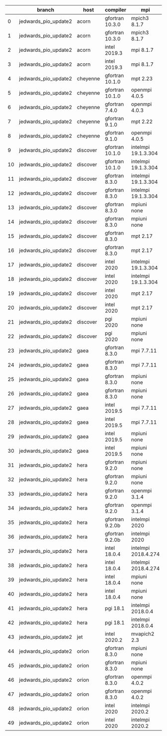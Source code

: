 |    | branch               | host     | compiler        | mpi                 | netcdf      | o_g   | os     | build   | u_pass   | u_fail   | s_pass   | s_fail   | e_pass   | e_fail   | nuopc_pass   | nuopc_fail   | artifacts_hash                                                                                                                                                                 | modified                   |
|----|----------------------|----------|-----------------|---------------------|-------------|-------|--------|---------|----------|----------|----------|----------|----------|----------|--------------|--------------|--------------------------------------------------------------------------------------------------------------------------------------------------------------------------------|----------------------------|
|  0 | jedwards_pio_update2 | acorn    | gfortran 10.3.0 | mpich3 8.1.7        | 4.7.4 4.5.3 | O     | Linux  | pass    | 13647    | 0        | 49       | 0        | 80       | 0        | 50           | 0            | [artifacts](https://github.com/esmf-org/esmf-test-artifacts/tree/86270059b56e6c60ddc01abe1d86013544b2d8ff/jedwards_pio_update2/acorn/gfortran/10.3.0/O/mpich3/8.1.7)           | 2022-03-14 16:40:26.742930 |
|  1 | jedwards_pio_update2 | acorn    | gfortran 10.3.0 | mpich3 8.1.7        | 4.7.4 4.5.3 | g     | Linux  | pass    | 13647    | 0        | 49       | 0        | 80       | 0        | 50           | 0            | [artifacts](https://github.com/esmf-org/esmf-test-artifacts/tree/81d10a0763dfdf3a1fa5e5d975ad4d1c1e5511f0/jedwards_pio_update2/acorn/gfortran/10.3.0/g/mpich3/8.1.7)           | 2022-03-14 16:40:26.742908 |
|  2 | jedwards_pio_update2 | acorn    | intel 2019.3    | mpi 8.1.7           | 4.7.4 4.5.3 | O     | Linux  | fail    | fail     | fail     | fail     | fail     | fail     | fail     | 0            | 50           | [artifacts](https://github.com/esmf-org/esmf-test-artifacts/tree/a0a3ff4dbc6b2f36c4f6a7e28e2f12987bac4965/jedwards_pio_update2/acorn/intel/2019.3/O/mpi/8.1.7)                 | 2022-03-14 16:40:26.742937 |
|  3 | jedwards_pio_update2 | acorn    | intel 2019.3    | mpi 8.1.7           | 4.7.4 4.5.3 | g     | Linux  | fail    | fail     | fail     | fail     | fail     | fail     | fail     | 0            | 50           | [artifacts](https://github.com/esmf-org/esmf-test-artifacts/tree/c5c4db3d912e175257e4ed426ed0cd6bf8e647ad/jedwards_pio_update2/acorn/intel/2019.3/g/mpi/8.1.7)                 | 2022-03-14 16:40:26.742942 |
|  4 | jedwards_pio_update2 | cheyenne | gfortran 10.1.0 | mpt 2.23            | 4.7.4 4.5.3 | O     | Linux  | pass    | 13647    | 0        | 49       | 0        | 80       | 0        | 50           | 0            | [artifacts](https://github.com/esmf-org/esmf-test-artifacts/tree/ca966c2c610b308197876c48a40e1c4c3e8123d2/jedwards_pio_update2/cheyenne/gfortran/10.1.0/O/mpt/2.23)            | 2022-03-14 16:42:09.190127 |
|  5 | jedwards_pio_update2 | cheyenne | gfortran 10.1.0 | openmpi 4.0.5       | 4.7.4 4.5.3 | O     | Linux  | pass    | 13647    | 0        | 49       | 0        | 80       | 0        | 50           | 0            | [artifacts](https://github.com/esmf-org/esmf-test-artifacts/tree/68d1bb905b497fa18d5b257db532e647f430ff25/jedwards_pio_update2/cheyenne/gfortran/10.1.0/O/openmpi/4.0.5)       | 2022-03-14 16:42:09.190094 |
|  6 | jedwards_pio_update2 | cheyenne | gfortran 7.4.0  | openmpi 4.0.3       | 4.7.3 4.5.2 | O     | Linux  | pass    | 13647    | 0        | 49       | 0        | 80       | 0        | 50           | 0            | [artifacts](https://github.com/esmf-org/esmf-test-artifacts/tree/ca966c2c610b308197876c48a40e1c4c3e8123d2/jedwards_pio_update2/cheyenne/gfortran/7.4.0/O/openmpi/4.0.3)        | 2022-03-14 16:42:09.190033 |
|  7 | jedwards_pio_update2 | cheyenne | gfortran 9.1.0  | mpt 2.22            | 4.7.3 4.5.2 | O     | Linux  | pass    | 13647    | 0        | 49       | 0        | 80       | 0        | 50           | 0            | [artifacts](https://github.com/esmf-org/esmf-test-artifacts/tree/3d989d528fdbbe7608ab91c0597d5a288fb92444/jedwards_pio_update2/cheyenne/gfortran/9.1.0/O/mpt/2.22)             | 2022-03-14 16:42:09.190111 |
|  8 | jedwards_pio_update2 | cheyenne | gfortran 9.1.0  | openmpi 4.0.5       | 4.7.3 4.5.2 | O     | Linux  | pass    | 13647    | 0        | 49       | 0        | 80       | 0        | 50           | 0            | [artifacts](https://github.com/esmf-org/esmf-test-artifacts/tree/c656bad20bfbc71b62d3edf0e5c8baad97f3f83b/jedwards_pio_update2/cheyenne/gfortran/9.1.0/O/openmpi/4.0.5)        | 2022-03-14 16:42:09.190076 |
|  9 | jedwards_pio_update2 | discover | gfortran 10.1.0 | intelmpi 19.1.3.304 | N/A N/A     | O     | Linux  | pass    | 13632    | 15       | 49       | 0        | 80       | 0        | 50           | 0            | [artifacts](https://github.com/esmf-org/esmf-test-artifacts/tree/87c1e43b17cce4b4c888cc8e366a40a6faac92f5/jedwards_pio_update2/discover/gfortran/10.1.0/O/intelmpi/19.1.3.304) | 2022-03-14 16:46:44.251109 |
| 10 | jedwards_pio_update2 | discover | gfortran 10.1.0 | intelmpi 19.1.3.304 | N/A N/A     | g     | Linux  | pass    | 13632    | 15       | 49       | 0        | 80       | 0        | 50           | 0            | [artifacts](https://github.com/esmf-org/esmf-test-artifacts/tree/e5a887b63f3a45f8fe4706aec6a02ed569848886/jedwards_pio_update2/discover/gfortran/10.1.0/g/intelmpi/19.1.3.304) | 2022-03-14 16:46:44.251075 |
| 11 | jedwards_pio_update2 | discover | gfortran 8.3.0  | intelmpi 19.1.3.304 | N/A N/A     | O     | Linux  | pass    | 13632    | 15       | 49       | 0        | 80       | 0        | 50           | 0            | [artifacts](https://github.com/esmf-org/esmf-test-artifacts/tree/1addfc57572bbbc9dcc4e049573cbbeb46828a1d/jedwards_pio_update2/discover/gfortran/8.3.0/O/intelmpi/19.1.3.304)  | 2022-03-14 16:46:44.251079 |
| 12 | jedwards_pio_update2 | discover | gfortran 8.3.0  | intelmpi 19.1.3.304 | N/A N/A     | g     | Linux  | pass    | 13632    | 15       | 49       | 0        | 80       | 0        | 50           | 0            | [artifacts](https://github.com/esmf-org/esmf-test-artifacts/tree/541a4a6462cac4ebf9ae91ab201e84943b02f397/jedwards_pio_update2/discover/gfortran/8.3.0/g/intelmpi/19.1.3.304)  | 2022-03-14 16:46:44.251113 |
| 13 | jedwards_pio_update2 | discover | gfortran 8.3.0  | mpiuni none         | N/A N/A     | O     | Linux  | pass    | 12121    | 0        | 8        | 0        | 43       | 0        | 0            | 50           | [artifacts](https://github.com/esmf-org/esmf-test-artifacts/tree/dc7dc5387e79d2ff4f411b84e175baff4db5b773/jedwards_pio_update2/discover/gfortran/8.3.0/O/mpiuni/none)          | 2022-03-14 16:46:44.251063 |
| 14 | jedwards_pio_update2 | discover | gfortran 8.3.0  | mpiuni none         | N/A N/A     | g     | Linux  | pass    | 12121    | 0        | 8        | 0        | 43       | 0        | 0            | 50           | [artifacts](https://github.com/esmf-org/esmf-test-artifacts/tree/1addfc57572bbbc9dcc4e049573cbbeb46828a1d/jedwards_pio_update2/discover/gfortran/8.3.0/g/mpiuni/none)          | 2022-03-14 16:46:44.251105 |
| 15 | jedwards_pio_update2 | discover | gfortran 8.3.0  | mpt 2.17            | N/A N/A     | O     | Linux  | pass    | 13647    | 0        | 49       | 0        | 80       | 0        | 46           | 4            | [artifacts](https://github.com/esmf-org/esmf-test-artifacts/tree/8a08bf2eda3f991eb32f434ab8a9c0e40a7b2c31/jedwards_pio_update2/discover/gfortran/8.3.0/O/mpt/2.17)             | 2022-03-14 16:46:44.251117 |
| 16 | jedwards_pio_update2 | discover | gfortran 8.3.0  | mpt 2.17            | N/A N/A     | g     | Linux  | pass    | 13647    | 0        | 49       | 0        | 80       | 0        | 46           | 4            | [artifacts](https://github.com/esmf-org/esmf-test-artifacts/tree/76a2f3c68771429586323794a18345dcdec9743a/jedwards_pio_update2/discover/gfortran/8.3.0/g/mpt/2.17)             | 2022-03-14 16:46:44.251028 |
| 17 | jedwards_pio_update2 | discover | intel 2020      | intelmpi 19.1.3.304 | 4.8.0 4.5.4 | O     | Linux  | pass    | 13647    | 0        | 49       | 0        | 80       | 0        | 50           | 0            | [artifacts](https://github.com/esmf-org/esmf-test-artifacts/tree/575a0882f1c7eed26832ba920855fe4d675d2890/jedwards_pio_update2/discover/intel/2020/O/intelmpi/19.1.3.304)      | 2022-03-14 16:46:44.251096 |
| 18 | jedwards_pio_update2 | discover | intel 2020      | intelmpi 19.1.3.304 | 4.8.0 4.5.4 | g     | Linux  | pass    | 13647    | 0        | 49       | 0        | 80       | 0        | 50           | 0            | [artifacts](https://github.com/esmf-org/esmf-test-artifacts/tree/f83743be364af5787487a6d3507012b54cd04b4a/jedwards_pio_update2/discover/intel/2020/g/intelmpi/19.1.3.304)      | 2022-03-14 16:46:44.251101 |
| 19 | jedwards_pio_update2 | discover | intel 2020      | mpt 2.17            | 4.8.0 4.5.4 | O     | Linux  | fail    | fail     | fail     | fail     | fail     | fail     | fail     | 0            | 50           | [artifacts](https://github.com/esmf-org/esmf-test-artifacts/tree/5775a04d116814855aad5f2565426e0e6266df88/jedwards_pio_update2/discover/intel/2020/O/mpt/2.17)                 | 2022-03-14 16:46:44.251083 |
| 20 | jedwards_pio_update2 | discover | intel 2020      | mpt 2.17            | 4.8.0 4.5.4 | g     | Linux  | fail    | fail     | fail     | fail     | fail     | fail     | fail     | 0            | 50           | [artifacts](https://github.com/esmf-org/esmf-test-artifacts/tree/be4125f0d1507ba66a34f2bae6eeda6dba0da4cd/jedwards_pio_update2/discover/intel/2020/g/mpt/2.17)                 | 2022-03-14 16:46:44.251092 |
| 21 | jedwards_pio_update2 | discover | pgi 2020        | mpiuni none         | N/A N/A     | O     | Linux  | pass    | 11499    | 622      | 6        | 2        | 40       | 3        | 0            | 50           | [artifacts](https://github.com/esmf-org/esmf-test-artifacts/tree/5d96d33f2b7f9b7aa96f634b94255e91212b235d/jedwards_pio_update2/discover/pgi/2020/O/mpiuni/none)                | 2022-03-14 16:46:44.251088 |
| 22 | jedwards_pio_update2 | discover | pgi 2020        | mpiuni none         | N/A N/A     | g     | Linux  | pass    | 11499    | 622      | 4        | 4        | 40       | 3        | 0            | 50           | [artifacts](https://github.com/esmf-org/esmf-test-artifacts/tree/63f94c7ab275d7d36357a6c878490e8f1e18711e/jedwards_pio_update2/discover/pgi/2020/g/mpiuni/none)                | 2022-03-14 16:46:44.251070 |
| 23 | jedwards_pio_update2 | gaea     | gfortran 8.3.0  | mpi 7.7.11          | 4.6.3 4.4.5 | O     | Unicos | pass    | 13646    | 1        | 49       | 0        | 80       | 0        | 47           | 3            | [artifacts](https://github.com/esmf-org/esmf-test-artifacts/tree/21564aac1bd71bfb13d5f8901c86b1de23a7810b/jedwards_pio_update2/gaea/gfortran/8.3.0/O/mpi/7.7.11)               | 2022-03-14 16:15:06.839509 |
| 24 | jedwards_pio_update2 | gaea     | gfortran 8.3.0  | mpi 7.7.11          | 4.6.3 4.4.5 | g     | Unicos | pass    | 13646    | 1        | 49       | 0        | 80       | 0        | 47           | 3            | [artifacts](https://github.com/esmf-org/esmf-test-artifacts/tree/ac538a73ba560bc6c653f83eeffeb3f5afde42a7/jedwards_pio_update2/gaea/gfortran/8.3.0/g/mpi/7.7.11)               | 2022-03-14 16:15:06.839531 |
| 25 | jedwards_pio_update2 | gaea     | gfortran 8.3.0  | mpiuni none         | 4.6.3 4.4.5 | O     | Unicos | pass    | 12121    | 0        | 8        | 0        | 43       | 0        | 0            | 50           | [artifacts](https://github.com/esmf-org/esmf-test-artifacts/tree/6dbb35f084ab9fbbe33a84c71e4d9fccfbdeec87/jedwards_pio_update2/gaea/gfortran/8.3.0/O/mpiuni/none)              | 2022-03-14 16:15:06.839502 |
| 26 | jedwards_pio_update2 | gaea     | gfortran 8.3.0  | mpiuni none         | 4.6.3 4.4.5 | g     | Unicos | pass    | 12121    | 0        | 8        | 0        | 43       | 0        | 0            | 50           | [artifacts](https://github.com/esmf-org/esmf-test-artifacts/tree/5ad51b9a28d3f979c0b8f6e900f8f9f43ca55d9a/jedwards_pio_update2/gaea/gfortran/8.3.0/g/mpiuni/none)              | 2022-03-14 16:15:06.839521 |
| 27 | jedwards_pio_update2 | gaea     | intel 2019.5    | mpi 7.7.11          | 4.6.3 4.4.5 | O     | Unicos | pass    | 13632    | 15       | 49       | 0        | 80       | 0        | 47           | 3            | [artifacts](https://github.com/esmf-org/esmf-test-artifacts/tree/87f66163853fa18d266dd9f07bf28570f32ade9e/jedwards_pio_update2/gaea/intel/2019.5/O/mpi/7.7.11)                 | 2022-03-14 16:15:06.839527 |
| 28 | jedwards_pio_update2 | gaea     | intel 2019.5    | mpi 7.7.11          | 4.6.3 4.4.5 | g     | Unicos | pass    | 13632    | 15       | 49       | 0        | 80       | 0        | 47           | 3            | [artifacts](https://github.com/esmf-org/esmf-test-artifacts/tree/21564aac1bd71bfb13d5f8901c86b1de23a7810b/jedwards_pio_update2/gaea/intel/2019.5/g/mpi/7.7.11)                 | 2022-03-14 16:15:06.839475 |
| 29 | jedwards_pio_update2 | gaea     | intel 2019.5    | mpiuni none         | 4.6.3 4.4.5 | O     | Unicos | pass    | 12106    | 15       | 8        | 0        | 43       | 0        | 0            | 50           | [artifacts](https://github.com/esmf-org/esmf-test-artifacts/tree/a603acf736c41bfa2821f7495e97eb14dd187540/jedwards_pio_update2/gaea/intel/2019.5/O/mpiuni/none)                | 2022-03-14 16:15:06.839515 |
| 30 | jedwards_pio_update2 | gaea     | intel 2019.5    | mpiuni none         | 4.6.3 4.4.5 | g     | Unicos | pass    | 12106    | 15       | 8        | 0        | 43       | 0        | 0            | 50           | [artifacts](https://github.com/esmf-org/esmf-test-artifacts/tree/040e6cd554625b1bbd5739af722787fec20622b0/jedwards_pio_update2/gaea/intel/2019.5/g/mpiuni/none)                | 2022-03-14 16:15:06.839536 |
| 31 | jedwards_pio_update2 | hera     | gfortran 9.2.0  | mpiuni none         | 4.7.2 4.5.2 | O     | Linux  | pass    | 12121    | 0        | 8        | 0        | 43       | 0        | 0            | 50           | [artifacts](https://github.com/esmf-org/esmf-test-artifacts/tree/a7bdff80025dde54e81be78aa61777d84211de82/jedwards_pio_update2/hera/gfortran/9.2.0/O/mpiuni/none)              | 2022-03-14 16:17:28.205031 |
| 32 | jedwards_pio_update2 | hera     | gfortran 9.2.0  | mpiuni none         | 4.7.2 4.5.2 | g     | Linux  | pass    | 12121    | 0        | 8        | 0        | 43       | 0        | 0            | 50           | [artifacts](https://github.com/esmf-org/esmf-test-artifacts/tree/c7465269e3618eb639c7b440ff2d814578afae98/jedwards_pio_update2/hera/gfortran/9.2.0/g/mpiuni/none)              | 2022-03-14 16:17:28.205040 |
| 33 | jedwards_pio_update2 | hera     | gfortran 9.2.0  | openmpi 3.1.4       | 4.7.2 4.5.2 | O     | Linux  | fail    | fail     | fail     | fail     | fail     | fail     | fail     | 0            | 50           | [artifacts](https://github.com/esmf-org/esmf-test-artifacts/tree/d19d03c1685739a6ab7fa6a3dd423fa8e3f04847/jedwards_pio_update2/hera/gfortran/9.2.0/O/openmpi/3.1.4)            | 2022-03-14 16:17:28.205006 |
| 34 | jedwards_pio_update2 | hera     | gfortran 9.2.0  | openmpi 3.1.4       | 4.7.2 4.5.2 | g     | Linux  | fail    | fail     | fail     | fail     | fail     | fail     | fail     | 0            | 50           | [artifacts](https://github.com/esmf-org/esmf-test-artifacts/tree/5d4997ca9ff0d230a216f802334aff45cf39f9d5/jedwards_pio_update2/hera/gfortran/9.2.0/g/openmpi/3.1.4)            | 2022-03-14 16:17:28.205048 |
| 35 | jedwards_pio_update2 | hera     | gfortran 9.2.0b | intelmpi 2020       | N/A N/A     | O     | Linux  | pass    | 0        | 8769     | 0        | 49       | 0        | 80       | 0            | 50           | [artifacts](https://github.com/esmf-org/esmf-test-artifacts/tree/dfbf2549f8c4d4b0524b79d9f588fa7bc923e7db/jedwards_pio_update2/hera/gfortran/9.2.0b/O/intelmpi/2020)           | 2022-03-14 16:17:28.205052 |
| 36 | jedwards_pio_update2 | hera     | gfortran 9.2.0b | intelmpi 2020       | N/A N/A     | g     | Linux  | pass    | 0        | 8769     | 0        | 49       | 0        | 80       | 0            | 50           | [artifacts](https://github.com/esmf-org/esmf-test-artifacts/tree/67601c488a48e75c6b522533704c14512aedacde/jedwards_pio_update2/hera/gfortran/9.2.0b/g/intelmpi/2020)           | 2022-03-14 16:17:28.204982 |
| 37 | jedwards_pio_update2 | hera     | intel 18.0.4    | intelmpi 2018.4.274 | 4.7.0 4.4.5 | O     | Linux  | fail    | fail     | fail     | fail     | fail     | fail     | fail     | 0            | 50           | [artifacts](https://github.com/esmf-org/esmf-test-artifacts/tree/d9d7be4cc8246c3cd50235c0b3fdce646656c82e/jedwards_pio_update2/hera/intel/18.0.4/O/intelmpi/2018.4.274)        | 2022-03-14 16:17:28.205013 |
| 38 | jedwards_pio_update2 | hera     | intel 18.0.4    | intelmpi 2018.4.274 | 4.7.0 4.4.5 | g     | Linux  | fail    | fail     | fail     | fail     | fail     | fail     | fail     | 0            | 50           | [artifacts](https://github.com/esmf-org/esmf-test-artifacts/tree/9e759fd6f9e39e0f4a77afbb050cf333deedb472/jedwards_pio_update2/hera/intel/18.0.4/g/intelmpi/2018.4.274)        | 2022-03-14 16:17:28.205022 |
| 39 | jedwards_pio_update2 | hera     | intel 18.0.4    | mpiuni none         | 4.7.0 4.4.5 | O     | Linux  | pass    | 12121    | 0        | 8        | 0        | 43       | 0        | 0            | 50           | [artifacts](https://github.com/esmf-org/esmf-test-artifacts/tree/2df051c4638107f2dcea2f6143fb4b51cbcfa08f/jedwards_pio_update2/hera/intel/18.0.4/O/mpiuni/none)                | 2022-03-14 16:17:28.205035 |
| 40 | jedwards_pio_update2 | hera     | intel 18.0.4    | mpiuni none         | 4.7.0 4.4.5 | g     | Linux  | pass    | 12121    | 0        | 8        | 0        | 43       | 0        | 0            | 50           | [artifacts](https://github.com/esmf-org/esmf-test-artifacts/tree/f233a2f63e046bfa8ea6157011e2fb510c47c928/jedwards_pio_update2/hera/intel/18.0.4/g/mpiuni/none)                | 2022-03-14 16:17:28.205027 |
| 41 | jedwards_pio_update2 | hera     | pgi 18.1        | intelmpi 2018.0.4   | N/A N/A     | O     | Linux  | fail    | fail     | fail     | fail     | fail     | fail     | fail     | 0            | 50           | [artifacts](https://github.com/esmf-org/esmf-test-artifacts/tree/bb21d51ecd4167e0dcc1c8c55cd58bcfa9644156/jedwards_pio_update2/hera/pgi/18.1/O/intelmpi/2018.0.4)              | 2022-03-14 16:17:28.205044 |
| 42 | jedwards_pio_update2 | hera     | pgi 18.1        | intelmpi 2018.0.4   | N/A N/A     | g     | Linux  | fail    | fail     | fail     | fail     | fail     | fail     | fail     | 0            | 50           | [artifacts](https://github.com/esmf-org/esmf-test-artifacts/tree/91e11d0769e4aaaeb7b82b55e70a08e965bfc5bd/jedwards_pio_update2/hera/pgi/18.1/g/intelmpi/2018.0.4)              | 2022-03-14 16:17:28.205017 |
| 43 | jedwards_pio_update2 | jet      | intel 2020.2    | mvapich2 2.3        | 4.7.0 4.4.5 | O     | Linux  | fail    | fail     | fail     | fail     | fail     | fail     | fail     | fail         | fail         | [artifacts](https://github.com/esmf-org/esmf-test-artifacts/tree/4975545e55e2678bc9fbdaf98f5408b7b6ce251d/jedwards_pio_update2/jet/intel/2020.2/O/mvapich2/2.3)                | 2022-03-13 03:19:24.280218 |
| 44 | jedwards_pio_update2 | orion    | gfortran 8.3.0  | mpiuni none         | 4.7.4 4.5.3 | O     | Linux  | pass    | 12121    | 0        | 8        | 0        | 43       | 0        | 0            | 50           | [artifacts](https://github.com/esmf-org/esmf-test-artifacts/tree/6d50bde0189b93654777b32e06b9ce3e1113fbbe/jedwards_pio_update2/orion/gfortran/8.3.0/O/mpiuni/none)             | 2022-03-14 16:21:14.607040 |
| 45 | jedwards_pio_update2 | orion    | gfortran 8.3.0  | mpiuni none         | 4.7.4 4.5.3 | g     | Linux  | pass    | 12121    | 0        | 8        | 0        | 43       | 0        | 0            | 50           | [artifacts](https://github.com/esmf-org/esmf-test-artifacts/tree/e7375571e4e48fe2afd58ebf72ab393b6e360406/jedwards_pio_update2/orion/gfortran/8.3.0/g/mpiuni/none)             | 2022-03-14 16:21:14.607033 |
| 46 | jedwards_pio_update2 | orion    | gfortran 8.3.0  | openmpi 4.0.2       | 4.7.4 4.5.3 | O     | Linux  | pass    | 13647    | 0        | 49       | 0        | 80       | 0        | 50           | 0            | [artifacts](https://github.com/esmf-org/esmf-test-artifacts/tree/646740eb619bcdac97f8e0e2e51cabc4bdfc22f5/jedwards_pio_update2/orion/gfortran/8.3.0/O/openmpi/4.0.2)           | 2022-03-14 16:21:14.607045 |
| 47 | jedwards_pio_update2 | orion    | gfortran 8.3.0  | openmpi 4.0.2       | 4.7.4 4.5.3 | g     | Linux  | pass    | 13647    | 0        | 49       | 0        | 80       | 0        | 50           | 0            | [artifacts](https://github.com/esmf-org/esmf-test-artifacts/tree/bbe6cfa0549e35815ebf808cb4a66233e5b6df9d/jedwards_pio_update2/orion/gfortran/8.3.0/g/openmpi/4.0.2)           | 2022-03-14 16:21:14.607054 |
| 48 | jedwards_pio_update2 | orion    | intel 2020      | intelmpi 2020.2     | 4.7.4 4.5.3 | O     | Linux  | pass    | fail     | fail     | fail     | fail     | fail     | fail     | 0            | 0            | [artifacts](https://github.com/esmf-org/esmf-test-artifacts/tree/d299a443644eaf0250ef7ec2a54ad57c96ad0084/jedwards_pio_update2/orion/intel/2020/O/intelmpi/2020.2)             | 2022-03-14 16:21:14.607003 |
| 49 | jedwards_pio_update2 | orion    | intel 2020      | intelmpi 2020.2     | 4.7.4 4.5.3 | g     | Linux  | pass    | fail     | fail     | fail     | fail     | fail     | fail     | 0            | 0            | [artifacts](https://github.com/esmf-org/esmf-test-artifacts/tree/d299a443644eaf0250ef7ec2a54ad57c96ad0084/jedwards_pio_update2/orion/intel/2020/g/intelmpi/2020.2)             | 2022-03-14 16:21:14.607050 |